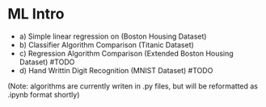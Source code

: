 # ML Intro
   - a) Simple linear regression on (Boston Housing Dataset)
   - b) Classifier Algorithm Comparison (Titanic Dataset)
   - c) Regression Algorithm Comparison (Extended Boston Housing Dataset) #TODO
   - d) Hand Writtin Digit Recognition (MNIST Dataset) #TODO
   
(Note: algorithms are currently writen in .py files, but will be reformatted as .ipynb format shortly)
